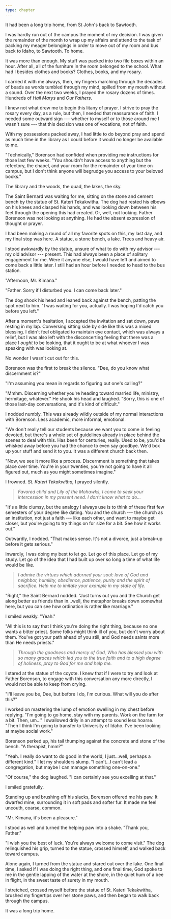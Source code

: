 ```yaml
---
type: chapter
---
```


It had been a long trip home, from St John's back to Sawtooth.

I was hardly run out of the campus the moment of my decision. I was given the remainder of the month to wrap up my affairs and attend to the task of packing my meager belongings in order to move out of my room and bus back to Idaho, to Sawtooth. To home.

It was more than enough. My stuff was packed into two file boxes within an hour. After all, all of the furniture in the room belonged to the school. What had I besides clothes and books? Clothes, books, and my rosary.

I carried it with me always, then, my fingers marching through the decades of beads as words tumbled through my mind, spilled from my mouth without a sound. Over the next two weeks, I prayed the rosary dozens of times. Hundreds of *Hail Marys* and *Our Fathers*.

I knew not what drew me to begin this litany of prayer. I strive to pray the rosary every day, as a rule, but then, I needed that reassurance of faith. I needed some outward sign --- whether to myself or to those around me I wasn't sure --- that this decision was one of vocations, not of faith.

With my possessions packed away, I had little to do beyond pray and spend as much time in the library as I could before it would no longer be available to me.

"Technically," Borenson had confided when providing me instructions for those last few weeks. "You shouldn't have access to anything but the refectory, the chapel, and your room for the remainder of your time on campus, but I don't think anyone will begrudge you access to your beloved books."

The library and the woods, the quad, the lakes, the sky.

The Saint Bernard was waiting for me, sitting on the stone and cement bench by the statue of St. Kateri Tekakwitha. The dog had rested his elbows on his knees and clasped his hands, and was looking down between his feet through the opening this had created. Or, well, not looking. Father Borenson was not looking at anything.  He had the absent expression of thought or prayer.

I had been making a round of all my favorite spots on this, my last day, and my final stop was here. A statue, a stone bench, a lake. Trees and heavy air.

I stood awkwardly by the statue, unsure of what to do with my advisor --- my old advisor --- present. This had always been a place of solitary engagement for me. Were it anyone else, I would have left and aimed to come back a little later. I still had an hour before I needed to head to the bus station.

"Afternoon, Mr. Kimana."

"Father. Sorry if I disturbed you. I can come back later."

The dog shook his head and leaned back against the bench, patting the spot next to him. "I was waiting for you, actually. I was hoping I'd catch you before you left."

After a moment's hesitation, I accepted the invitation and sat down, paws resting in my lap. Conversing sitting side by side like this was a mixed blessing. I didn't feel obligated to maintain eye contact, which was always a relief, but I was also left with the disconcerting feeling that there was a place I *ought* to be looking, that it ought to be at what whoever I was speaking with was looking at.

No wonder I wasn't cut out for this.

Borenson was the first to break the silence. "Dee, do you know what discernment is?"

"I'm assuming you mean in regards to figuring out one's calling?"

"Mmhm. Discerning whether you're heading toward married life, ministry, hermitage, whatever." He shook his head and laughed. "Sorry, this is one of those last-day conversations, and it's kind of difficult."

I nodded numbly. This was already wildly outside of my normal interactions with Borenson. Less academic, more informal, emotional.

"We don't really tell our students because we want you to come in feeling devoted, but there's a whole set of guidelines already in place behind the scenes to deal with this. Has been for centuries, really. Used to be, you'd be whisked away before you had the chance to even say goodbye. We'd box up your stuff and send it to you. It was a different church back then.

"Now, we see it more like a process. Discernment is something that takes place over time. You're in your twenties, you're not going to have it all figured out, much as you might sometimes imagine."

I frowned. *St. Kateri Tekakwitha,* I prayed silently.

> *Favored child and Lily of the Mohawks, I come to seek your intercession in my present need. I don't know what to do...*

"It's a little clumsy, but the analogy I always use is to think of these first few semesters of your degree like dating. You and the church --- the church as an institution, not just a faith --- like each other, and want to maybe get closer, but you're going to try things on for size for a bit. See how it works out."

Outwardly, I nodded. "That makes sense. It's not a divorce, just a break-up before it gets serious."

Inwardly, I was doing my best to let go. Let go of this place. Let go of my study. Let go of the idea that I had built up over so long a time of what life would be like. 

> *I admire the virtues which adorned your soul: love of God and neighbor, humility, obedience, patience, purity and the spirit of sacrifice. Help me to imitate your example in my state of life.*

"Right," the Saint Bernard nodded. "Just turns out you and the Church get along better as friends than in...well, the metaphor breaks down somewhat here, but you can see how ordination is rather like marriage."

I smiled weakly. "Yeah."

"All this is to say that I think you're doing the right thing, because no one wants a bitter priest. Some folks might think ill of you, but don't worry about them. You've got your path ahead of you still, and God needs saints more than He needs priests."

> *Through the goodness and mercy of God, Who has blessed you with so many graces which led you to the true faith and to a high degree of holiness, pray to God for me and help me.*

I stared at the statue of the coyote. I knew that if I were to try and look at Father Borenson, to engage with this conversation any more directly, I would not be able to keep from crying.

"I'll leave you be, Dee, but before I do, I'm curious. What will you do after this?"

I worked on mastering the lump of emotion swelling in my chest before replying. "I'm going to go home, stay with my parents. Work on the farm for a bit. Then, um..." I swallowed drily in an attempt to sound less hoarse. "Then I think I'm going to transfer to University of Idaho. I've been looking at maybe social work."

Borenson perked up, his tail thumping against the concrete and stone of the bench. "A therapist, hmm?"

"Yeah. I really do want to do good in the world, I just...well, perhaps a different kind." I let my shoulders slump. "I can't...I can't lead a congregation, but maybe I can manage something one-on-one."

"Of course," the dog laughed. "I can certainly see you excelling at that."

I smiled gratefully.

Standing up and brushing off his slacks, Borenson offered me his paw. It dwarfed mine, surrounding it in soft pads and softer fur. It made me feel uncouth, coarse, common.

"Mr. Kimana, it's been a pleasure."

I stood as well and turned the helping paw into a shake. "Thank you, Father."

"I wish you the best of luck. You're always welcome to come visit." The dog relinquished his grip, turned to the statue, crossed himself, and walked back toward campus.

Alone again, I turned from the statue and stared out over the lake. One final time, I asked if I was doing the right thing, and one final time, God spoke to me in the gentle lapping of the water at the shore, in the quiet hum of a bee in flight, in the sweet taste of surety in my mouth.

I stretched, crossed myself before the statue of St. Kateri Tekakwitha, brushed my fingertips over her stone paws, and then began to walk back through the campus.

It was a long trip home.
